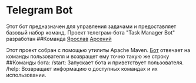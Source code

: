 # Telegram Bot 
Этот бот предназначен для управления задачами и предоставляет базовый набор команд.
Проект телеграм-бота "Task Manager Bot" разработан 
##Команда 
[Ярослав](https://github.com/Lendysgo) 
[Арсений](https://github.com/arsbars24)  

Этот проект собран с помощью утилиты Apache Maven.
[Бот](https://t.me/manageres_bot) отвечает на команды пользователя и возвращет ему точно такую же строку 
##Команды бота:
/start: Запускает бота и приветствует пользователя.
/help: Возвращает информацию о доступных командах и их использовании.

